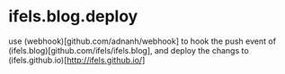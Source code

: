 # ifels.blog.deploy

use (webhook)[github.com/adnanh/webhook] to hook the push event of (ifels.blog)[github.com/ifels/ifels.blog], and deploy the changs to (ifels.github.io)[http://ifels.github.io/]
